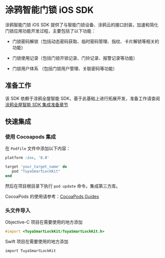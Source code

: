 # 涂鸦智能门锁 iOS SDK

涂鸦智能门锁 iOS SDK 提供了与智能门锁设备、涂鸦云的接口封装，加速和简化门锁应用功能开发过程，主要包括了以下功能：

- 门锁密码解锁（包括动态密码获取、临时密码管理、指纹、卡片解锁等相关的功能）

- 门锁使用记录（包括门锁开锁记录、门铃记录、报警记录等功能）

- 门锁用户体系 （包括门锁用户管理、关联密码等功能）

  


## 准备工作

该 SDK 依赖于涂鸦全屋智能 SDK，基于此基础上进行拓展开发，准备工作请查阅[涂鸦全屋智能 SDK 集成准备章节](https://tuyainc.github.io/tuyasmart_home_ios_sdk_doc/zh-hans/resource/Preparation.html)



## 快速集成

### 使用 Cocoapods 集成

在 `Podfile` 文件中添加以下内容：

```ruby
platform :ios, '8.0'

target 'your_target_name' do
   pod "TuyaSmartLockKit"
end
```

然后在项目根目录下执行 `pod update` 命令，集成第三方库。

CocoaPods 的使用请参考：[CocoaPods Guides](https://guides.cocoapods.org/)



### 头文件导入

Objective-C 项目在需要使用的地方添加

```objective-c
#import <TuyaSmartLockKit/TuyaSmartLockKit.h>
```

Swift 项目在需要使用的地方添加

```
import TuyaSmartLockKit
```

